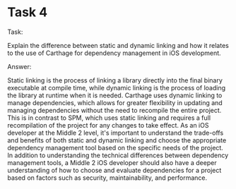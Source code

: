 # Task 4

Task:

Explain the difference between static and dynamic linking and how it relates to
the use of Carthage for dependency management in iOS development.

Answer:

Static linking is the process of linking a library directly into the final
binary executable at compile time, while dynamic linking is the process of
loading the library at runtime when it is needed. Carthage uses dynamic linking
to manage dependencies, which allows for greater flexibility in updating and
managing dependencies without the need to recompile the entire project. This is
in contrast to SPM, which uses static linking and requires a full recompilation
of the project for any changes to take effect. As an iOS developer at the Middle
2 level, it's important to understand the trade-offs and benefits of both static
and dynamic linking and choose the appropriate dependency management tool based
on the specific needs of the project. In addition to understanding the technical
differences between dependency management tools, a Middle 2 iOS developer should
also have a deeper understanding of how to choose and evaluate dependencies for
a project based on factors such as security, maintainability, and performance.
